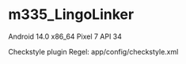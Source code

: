 # m335_LingoLinker

Android 14.0 x86_64 Pixel 7 API 34

Checkstyle plugin Regel: app/config/checkstyle.xml